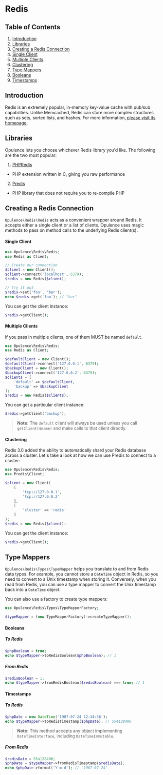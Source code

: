 # Redis

## Table of Contents
1. [Introduction](#introduction)
2. [Libraries](#libraries)
3. [Creating a Redis Connection](#creating-redis-connection)
  1. [Single Client](#single-client)
  2. [Multiple Clients](#multiple-clients)
  3. [Clustering](#clustering)
4. [Type Mappers](#type-mappers)
  1. [Booleans](#booleans)
  2. [Timestamps](#timestamps)

<h2 id="introduction">Introduction</h2>

Redis is an extremely popular, in-memory key-value cache with pub/sub capabilities.  Unlike Memcached, Redis can store more complex structures such as sets, sorted lists, and hashes.  For more information, <a href="http://redis.io/" target="_blank">please visit its homepage</a>.

<h2 id="libraries">Libraries</h2>

Opulence lets you choose whichever Redis library you'd like.  The following are the two most popular:

1. <a href="https://github.com/phpredis/phpredis" target="_blank">PHPRedis</a>
  * PHP extension written in C, giving you raw performance
2. <a href="https://github.com/nrk/predis" target="_blank">Predis</a>
  * PHP library that does not require you to re-compile PHP

<h2 id="creating-redis-connection">Creating a Redis Connection</h2>

`Opulence\Redis\Redis` acts as a convenient wrapper around Redis.  It accepts either a single client or a list of clients.  Opulence uses magic methods to pass on method calls to the underlying Redis client(s).

<h4 id="single-client">Single Client</h4>

```php
use Opulence\Redis\Redis;
use Redis as Client;

// Create our connection
$client = new Client();
$client->connect('localhost', 6379);
$redis = new Redis($client);

// Try it out
$redis->set('foo', 'bar');
echo $redis->get('foo'); // "bar"
```

You can get the client instance:

```php
$redis->getClient();
```

<h4 id="multiple-clients">Multiple Clients</h4>

If you pass in multiple clients, one of them MUST be named `default`.

```php
use Opulence\Redis\Redis;
use Redis as Client;

$defaultClient = new Client();
$defaultClient->connect('127.0.0.1', 6379);
$backupClient = new Client();
$backupClient->connect('127.0.0.2', 6379);
$clients = [
    'default' => $defaultClient,
    'backup' => $backupClient
];
$redis = new Redis($clients);
```

You can get a particular client instance:

```php
$redis->getClient('backup');
```

> **Note:** The `default` client will always be used unless you call `getClient($name)` and make calls to that client directly.

<h4 id="clustering">Clustering</h4>

Redis 3.0 added the ability to automatically shard your Redis database across a cluster.  Let's take a look at how we can use Predis to connect to a cluster:

```php
use Opulence\Redis\Redis;
use Predis\Client;

$client = new Client(
    [
        'tcp://127.0.0.1',
        'tcp://127.0.0.2'
    ],
    [
        'cluster' => 'redis'
    ]
);
$redis = new Redis($client);
```

You can get the client instance:

```php
$redis->getClient();
```

<h2 id="type-mappers">Type Mappers</h2>

`Opulence\Redis\Types\TypeMapper` helps you translate to and from Redis data types.  For example, you cannot store a `DateTime` object in Redis, so you need to convert to a Unix timestamp when storing it.  Conversely, when you read from Redis, you can use a type mapper to convert the Unix timestamp back into a `DateTime` object.

You can also use a factory to create type mappers:

```php
use Opulence\Redis\Types\TypeMapperFactory;

$typeMapper = (new TypeMapperFactory)->createTypeMapper();
```

<h4 id="booleans">Booleans</h4>

##### To Redis
```php
$phpBoolean = true;
echo $typeMapper->toRedisBoolean($phpBoolean); // 1
```

##### From Redis
```php
$redisBoolean = 1;
echo $typeMapper->fromRedisBoolean($redisBoolean) === true; // 1
```

<h4 id="timestamps">Timestamps</h4>

##### To Redis
```php
$phpDate = new DateTime('1987-07-24 12:34:56');
echo $typeMapper->toRedisTimestamp($phpDate); // 554128496
```

> **Note:** This method accepts any object implementing `DateTimeInterface`, including `DateTimeImmutable`.

##### From Redis
```php
$redisDate = 554128496;
$phpDate = $typeMapper->fromRedisTimestamp($redisDate);
echo $phpDate->format('Y-m-d'); // "1987-07-24"
```
